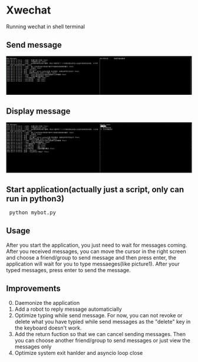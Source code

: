 # Xwechat
Running wechat in shell terminal

## Send message
![image](https://github.com/MrDreamerSang/Xwechat/blob/master/Xwechat1.PNG)

## Display message
![image](https://github.com/MrDreamerSang/Xwechat/blob/master/Xwechat2.PNG)


## Start application(actually just a script, only can run in python3)
<pre> python mybot.py </pre>


## Usage
After you start the application, you just need to wait for messages coming. After you received messages, you can move the cursor in the right screen and choose a friend/group to send message and then press enter, the application will wait for you to type messaeges(like picture1). After your typed messages, press enter to send the message.

## Improvements
0. Daemonize the application
1. Add a robot to reply message automaticially
2. Optimize typing while send message. For now, you can not revoke or delete what you have typied while send messages as the "delete" key in the keyboard doesn't work. 
3. Add the return fuction so that we can cancel sending messages. Then you can choose another friend/group to send messages or just view the messages only
4. Optimize system exit hanlder and asyncio loop close
